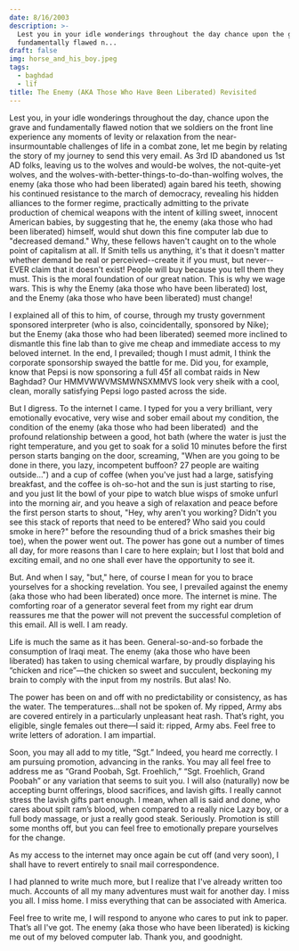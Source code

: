 ```yaml
---
date: 8/16/2003
description: >-
  Lest you in your idle wonderings throughout the day chance upon the grave and
  fundamentally flawed n...
draft: false
img: horse_and_his_boy.jpeg
tags:
  - baghdad
  - lïf
title: The Enemy (AKA Those Who Have Been Liberated) Revisited
---
```


Lest you, in your idle wonderings throughout the day, chance upon the grave and fundamentally flawed notion that we soldiers on the front line experience any moments of levity or relaxation from the near-insurmountable challenges of life in a combat zone, let me begin by relating the story of my journey to send this very email. As 3rd ID abandoned us 1st AD folks, leaving us to the wolves and would-be wolves, the not-quite-yet wolves, and the wolves-with-better-things-to-do-than-wolfing wolves, the enemy (aka those who had been liberated) again bared his teeth, showing his continued resistance to the march of democracy, revealing his hidden alliances to the former regime, practically admitting to the private production of chemical weapons with the intent of killing sweet, innocent American babies, by suggesting that he, the enemy (aka those who had been liberated) himself, would shut down this fine computer lab due to "decreased demand." Why, these fellows haven't caught on to the whole point of capitalism at all. If Smith tells us anything, it's that it doesn't matter whether demand be real or perceived--create it if you must, but never--EVER claim that it doesn't exist! People will buy because you tell them they must. This is the moral foundation of our great nation. This is why we wage wars. This is why the Enemy (aka those who have been liberated) lost, and the Enemy (aka those who have been liberated) must change!

I explained all of this to him, of course, through my trusty government sponsored interpreter (who is also, coincidentally, sponsored by Nike); but the Enemy (aka those who had been liberated) seemed more inclined to dismantle this fine lab than to give me cheap and immediate access to my beloved internet. In the end, I prevailed; though I must admit, I think the corporate sponsorship swayed the battle for me. Did you, for example, know that Pepsi is now sponsoring a full 45f all combat raids in New Baghdad? Our HMMVWWVMSMWNSXMMVS look very sheik with a cool, clean, morally satisfying Pepsi logo pasted across the side.

But I digress. To the internet I came. I typed for you a very brilliant, very emotionally evocative, very wise and sober email about my condition, the condition of the enemy (aka those who had been liberated)  and the profound relationship between a good, hot bath (where the water is just the right temperature, and you get to soak for a solid 10 minutes before the first person starts banging on the door, screaming, "When are you going to be done in there, you lazy, incompetent buffoon? 27 people are waiting outside...") and a cup of coffee (when you've just had a large, satisfying breakfast, and the coffee is oh-so-hot and the sun is just starting to rise, and you just lit the bowl of your pipe to watch blue wisps of smoke unfurl into the morning air, and you heave a sigh of relaxation and peace before the first person starts to shout, "Hey, why aren't you working? Didn't you see this stack of reports that need to be entered? Who said you could smoke in here?" before the resounding thud of a brick smashes their big toe), when the power went out. The power has gone out a number of times all day, for more reasons than I care to here explain; but I lost that bold and exciting email, and no one shall ever have the opportunity to see it.

But. And when I say, "but," here, of course I mean for you to brace yourselves for a shocking revelation. You see, I prevailed against the enemy (aka those who had been liberated) once more. The internet is mine. The comforting roar of a generator several feet from my right ear drum reassures me that the power will not prevent the successful completion of this email. All is well. I am ready.

Life is much the same as it has been. General-so-and-so forbade the consumption of Iraqi meat. The enemy (aka those who have been liberated) has taken to using chemical warfare, by proudly displaying his “chicken and rice”—the chicken so sweet and succulent, beckoning my brain to comply with the input from my nostrils. But alas! No.

The power has been on and off with no predictability or consistency, as has the water. The temperatures…shall not be spoken of. My ripped, Army abs are covered entirely in a particularly unpleasant heat rash. That’s right, you eligible, single females out there—I said it: ripped, Army abs. Feel free to write letters of adoration. I am impartial.

Soon, you may all add to my title, “Sgt.” Indeed, you heard me correctly. I am pursuing promotion, advancing in the ranks. You may all feel free to address me as “Grand Poobah, Sgt. Froehlich,” “Sgt. Froehlich, Grand Poobah” or any variation that seems to suit you. I will also (naturally) now be accepting burnt offerings, blood sacrifices, and lavish gifts. I really cannot stress the lavish gifts part enough. I mean, when all is said and done, who cares about spilt ram’s blood, when compared to a really nice Lazy boy, or a full body massage, or just a really good steak. Seriously. Promotion is still some months off, but you can feel free to emotionally prepare yourselves for the change.

As my access to the internet may once again be cut off (and very soon), I shall have to revert entirely to snail mail correspondence.

I had planned to write much more, but I realize that I've already written too much. Accounts of all my many adventures must wait for another day. I miss you all. I miss home. I miss everything that can be associated with America.

Feel free to write me, I will respond to anyone who cares to put ink to paper. That’s all I've got. The enemy (aka those who have been liberated) is kicking me out of my beloved computer lab. Thank you, and goodnight.
